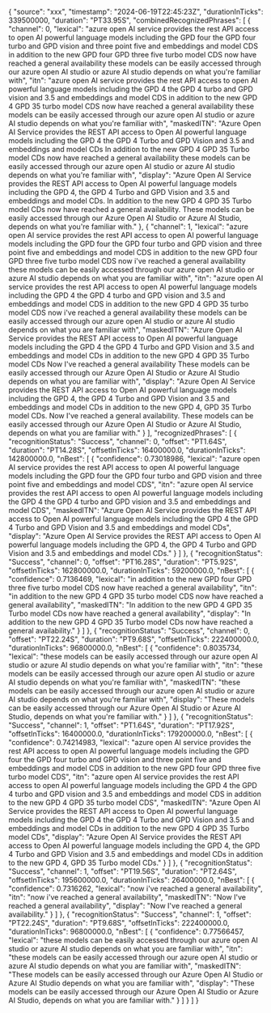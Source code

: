 
{
  "source": "xxx",
  "timestamp": "2024-06-19T22:45:23Z",
  "durationInTicks": 339500000,
  "duration": "PT33.95S",
  "combinedRecognizedPhrases": [
    {
      "channel": 0,
      "lexical": "azure open AI service provides the rest API access to open AI powerful language models including the GPD four the GPD four turbo and GPD vision and three point five and embeddings and model CDS in addition to the new GPD four GPD three five turbo model CDS now have reached a general availability these models can be easily accessed through our azure open AI studio or azure AI studio depends on what you're familiar with",
      "itn": "azure open AI service provides the rest API access to open AI powerful language models including the GPD 4 the GPD 4 turbo and GPD vision and 3.5 and embeddings and model CDS in addition to the new GPD 4 GPD 35 turbo model CDS now have reached a general availability these models can be easily accessed through our azure open AI studio or azure AI studio depends on what you're familiar with",
      "maskedITN": "Azure Open AI Service provides the REST API access to Open AI powerful language models including the GPD 4 the GPD 4 Turbo and GPD Vision and 3.5 and embeddings and model CDs In addition to the new GPD 4 GPD 35 Turbo model CDs now have reached a general availability these models can be easily accessed through our azure open AI studio or azure AI studio depends on what you're familiar with",
      "display": "Azure Open AI Service provides the REST API access to Open AI powerful language models including the GPD 4, the GPD 4 Turbo and GPD Vision and 3.5 and embeddings and model CDs. In addition to the new GPD 4 GPD 35 Turbo model CDs now have reached a general availability. These models can be easily accessed through our Azure Open AI Studio or Azure AI Studio, depends on what you're familiar with."
    },
    {
      "channel": 1,
      "lexical": "azure open AI service provides the rest API access to open AI powerful language models including the GPD four the GPD four turbo and GPD vision and three point five and embeddings and model CDS in addition to the new GPD four GPD three five turbo model CDS now i've reached a general availability these models can be easily accessed through our azure open AI studio or azure AI studio depends on what you are familiar with",
      "itn": "azure open AI service provides the rest API access to open AI powerful language models including the GPD 4 the GPD 4 turbo and GPD vision and 3.5 and embeddings and model CDS in addition to the new GPD 4 GPD 35 turbo model CDS now i've reached a general availability these models can be easily accessed through our azure open AI studio or azure AI studio depends on what you are familiar with",
      "maskedITN": "Azure Open AI Service provides the REST API access to Open AI powerful language models including the GPD 4 the GPD 4 Turbo and GPD Vision and 3.5 and embeddings and model CDs in addition to the new GPD 4 GPD 35 Turbo model CDs Now I've reached a general availability These models can be easily accessed through our Azure Open AI Studio or Azure AI Studio depends on what you are familiar with",
      "display": "Azure Open AI Service provides the REST API access to Open AI powerful language models including the GPD 4, the GPD 4 Turbo and GPD Vision and 3.5 and embeddings and model CDs in addition to the new GPD 4, GPD 35 Turbo model CDs. Now I've reached a general availability. These models can be easily accessed through our Azure Open AI Studio or Azure AI Studio, depends on what you are familiar with."
    }
  ],
  "recognizedPhrases": [
    {
      "recognitionStatus": "Success",
      "channel": 0,
      "offset": "PT1.64S",
      "duration": "PT14.28S",
      "offsetInTicks": 16400000.0,
      "durationInTicks": 142800000.0,
      "nBest": [
        {
          "confidence": 0.73018986,
          "lexical": "azure open AI service provides the rest API access to open AI powerful language models including the GPD four the GPD four turbo and GPD vision and three point five and embeddings and model CDS",
          "itn": "azure open AI service provides the rest API access to open AI powerful language models including the GPD 4 the GPD 4 turbo and GPD vision and 3.5 and embeddings and model CDS",
          "maskedITN": "Azure Open AI Service provides the REST API access to Open AI powerful language models including the GPD 4 the GPD 4 Turbo and GPD Vision and 3.5 and embeddings and model CDs",
          "display": "Azure Open AI Service provides the REST API access to Open AI powerful language models including the GPD 4, the GPD 4 Turbo and GPD Vision and 3.5 and embeddings and model CDs."
        }
      ]
    },
    {
      "recognitionStatus": "Success",
      "channel": 0,
      "offset": "PT16.28S",
      "duration": "PT5.92S",
      "offsetInTicks": 162800000.0,
      "durationInTicks": 59200000.0,
      "nBest": [
        {
          "confidence": 0.7136469,
          "lexical": "in addition to the new GPD four GPD three five turbo model CDS now have reached a general availability",
          "itn": "in addition to the new GPD 4 GPD 35 turbo model CDS now have reached a general availability",
          "maskedITN": "In addition to the new GPD 4 GPD 35 Turbo model CDs now have reached a general availability",
          "display": "In addition to the new GPD 4 GPD 35 Turbo model CDs now have reached a general availability."
        }
      ]
    },
    {
      "recognitionStatus": "Success",
      "channel": 0,
      "offset": "PT22.24S",
      "duration": "PT9.68S",
      "offsetInTicks": 222400000.0,
      "durationInTicks": 96800000.0,
      "nBest": [
        {
          "confidence": 0.8035734,
          "lexical": "these models can be easily accessed through our azure open AI studio or azure AI studio depends on what you're familiar with",
          "itn": "these models can be easily accessed through our azure open AI studio or azure AI studio depends on what you're familiar with",
          "maskedITN": "these models can be easily accessed through our azure open AI studio or azure AI studio depends on what you're familiar with",
          "display": "These models can be easily accessed through our Azure Open AI Studio or Azure AI Studio, depends on what you're familiar with."
        }
      ]
    },
    {
      "recognitionStatus": "Success",
      "channel": 1,
      "offset": "PT1.64S",
      "duration": "PT17.92S",
      "offsetInTicks": 16400000.0,
      "durationInTicks": 179200000.0,
      "nBest": [
        {
          "confidence": 0.74214983,
          "lexical": "azure open AI service provides the rest API access to open AI powerful language models including the GPD four the GPD four turbo and GPD vision and three point five and embeddings and model CDS in addition to the new GPD four GPD three five turbo model CDS",
          "itn": "azure open AI service provides the rest API access to open AI powerful language models including the GPD 4 the GPD 4 turbo and GPD vision and 3.5 and embeddings and model CDS in addition to the new GPD 4 GPD 35 turbo model CDS",
          "maskedITN": "Azure Open AI Service provides the REST API access to Open AI powerful language models including the GPD 4 the GPD 4 Turbo and GPD Vision and 3.5 and embeddings and model CDs in addition to the new GPD 4 GPD 35 Turbo model CDs",
          "display": "Azure Open AI Service provides the REST API access to Open AI powerful language models including the GPD 4, the GPD 4 Turbo and GPD Vision and 3.5 and embeddings and model CDs in addition to the new GPD 4, GPD 35 Turbo model CDs."
        }
      ]
    },
    {
      "recognitionStatus": "Success",
      "channel": 1,
      "offset": "PT19.56S",
      "duration": "PT2.64S",
      "offsetInTicks": 195600000.0,
      "durationInTicks": 26400000.0,
      "nBest": [
        {
          "confidence": 0.7316262,
          "lexical": "now i've reached a general availability",
          "itn": "now i've reached a general availability",
          "maskedITN": "Now I've reached a general availability",
          "display": "Now I've reached a general availability."
        }
      ]
    },
    {
      "recognitionStatus": "Success",
      "channel": 1,
      "offset": "PT22.24S",
      "duration": "PT9.68S",
      "offsetInTicks": 222400000.0,
      "durationInTicks": 96800000.0,
      "nBest": [
        {
          "confidence": 0.77566457,
          "lexical": "these models can be easily accessed through our azure open AI studio or azure AI studio depends on what you are familiar with",
          "itn": "these models can be easily accessed through our azure open AI studio or azure AI studio depends on what you are familiar with",
          "maskedITN": "These models can be easily accessed through our Azure Open AI Studio or Azure AI Studio depends on what you are familiar with",
          "display": "These models can be easily accessed through our Azure Open AI Studio or Azure AI Studio, depends on what you are familiar with."
        }
      ]
    }
  ]
}
